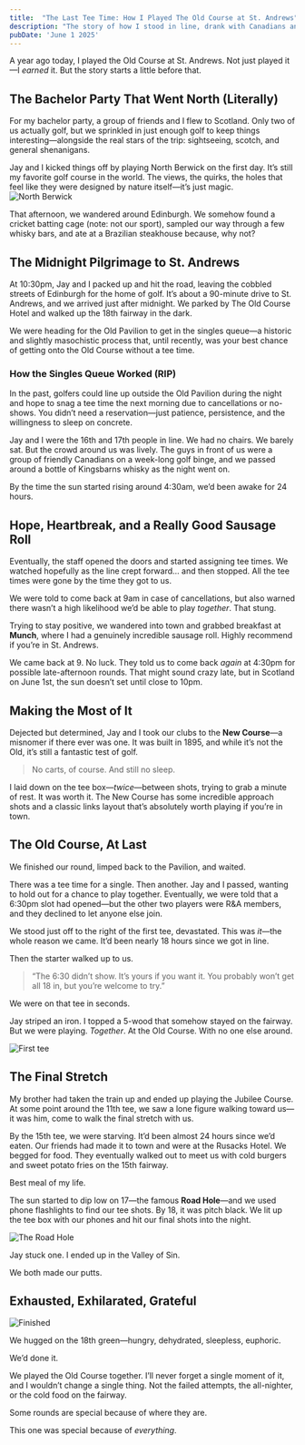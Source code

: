 ```yaml
---
title:  "The Last Tee Time: How I Played The Old Course at St. Andrews"
description: "The story of how I stood in line, drank with Canadians and almost didn't play The Old Course during my bachelor party"
pubDate: 'June 1 2025'
---
```


A year ago today, I played the Old Course at St. Andrews. Not just played it—I
*earned* it. But the story starts a little before that.

## The Bachelor Party That Went North (Literally)

For my bachelor party, a group of friends and I flew to Scotland. Only two of us
actually golf, but we sprinkled in just enough golf to keep things
interesting—alongside the real stars of the trip: sightseeing, scotch, and
general shenanigans.

Jay and I kicked things off by playing North Berwick on the first day. It’s
still my favorite golf course in the world. The views, the quirks, the holes
that feel like they were designed by nature itself—it’s just magic. ![North
Berwick](https://www.northberwickgolfclub.com/images/thumbs/sites/northberwick/940x0/1/SCOTTISHGOLFPHOTOGRAPHY-NBWESTLINKS0007.jpg)

That afternoon, we wandered around Edinburgh. We somehow found a cricket batting
cage (note: not our sport), sampled our way through a few whisky bars, and ate
at a Brazilian steakhouse because, why not?

## The Midnight Pilgrimage to St. Andrews

At 10:30pm, Jay and I packed up and hit the road, leaving the cobbled streets of
Edinburgh for the home of golf. It’s about a 90-minute drive to St. Andrews, and
we arrived just after midnight. We parked by The Old Course Hotel and walked up
the 18th fairway in the dark.

We were heading for the Old Pavilion to get in the singles queue—a historic and
slightly masochistic process that, until recently, was your best chance of
getting onto the Old Course without a tee time.

### How the Singles Queue Worked (RIP)

In the past, golfers could line up outside the Old Pavilion during the night and hope to snag a tee time the next morning due to cancellations or no-shows. You didn’t need a reservation—just patience, persistence, and the willingness to sleep on concrete.

Jay and I were the 16th and 17th people in line. We had no chairs. We barely sat. But the crowd around us was lively. The guys in front of us were a group of friendly Canadians on a week-long golf binge, and we passed around a bottle of Kingsbarns whisky as the night went on.

By the time the sun started rising around 4:30am, we’d been awake for 24 hours.

## Hope, Heartbreak, and a Really Good Sausage Roll

Eventually, the staff opened the doors and started assigning tee times. We watched hopefully as the line crept forward… and then stopped. All the tee times were gone by the time they got to us.

We were told to come back at 9am in case of cancellations, but also warned there wasn’t a high likelihood we’d be able to play *together*. That stung.

Trying to stay positive, we wandered into town and grabbed breakfast at **Munch**, where I had a genuinely incredible sausage roll. Highly recommend if you’re in St. Andrews.

We came back at 9. No luck. They told us to come back *again* at 4:30pm for possible late-afternoon rounds. That might sound crazy late, but in Scotland on June 1st, the sun doesn’t set until close to 10pm.

## Making the Most of It

Dejected but determined, Jay and I took our clubs to the **New Course**—a misnomer if there ever was one. It was built in 1895, and while it’s not the Old, it’s still a fantastic test of golf.

> No carts, of course. And still no sleep.

I laid down on the tee box—*twice*—between shots, trying to grab a minute of rest. It was worth it. The New Course has some incredible approach shots and a classic links layout that’s absolutely worth playing if you’re in town.

## The Old Course, At Last

We finished our round, limped back to the Pavilion, and waited.

There was a tee time for a single. Then another. Jay and I passed, wanting to hold out for a chance to play together. Eventually, we were told that a 6:30pm slot had opened—but the other two players were R&A members, and they declined to let anyone else join.

We stood just off to the right of the first tee, devastated. This was *it*—the whole reason we came. It’d been nearly 18 hours since we got in line.

Then the starter walked up to us.

> “The 6:30 didn’t show. It’s yours if you want it. You probably won’t get all 18 in, but you’re welcome to try.”

We were on that tee in seconds.

Jay striped an iron. I topped a 5-wood that somehow stayed on the fairway. But
we were playing. *Together*. At the Old Course. With no one else around.

![First tee](../../assets/old-course/1-tee.jpg)

## The Final Stretch

My brother had taken the train up and ended up playing the Jubilee Course. At some point around the 11th tee, we saw a lone figure walking toward us—it was him, come to walk the final stretch with us.

By the 15th tee, we were starving. It’d been almost 24 hours since we’d eaten. Our friends had made it to town and were at the Rusacks Hotel. We begged for food. They eventually walked out to meet us with cold burgers and sweet potato fries on the 15th fairway.

Best meal of my life.

The sun started to dip low on 17—the famous **Road Hole**—and we used phone flashlights to find our tee shots. By 18, it was pitch black. We lit up the tee box with our phones and hit our final shots into the night.

![The Road Hole](../../assets/old-course/17-tee.jpg)

Jay stuck one. I ended up in the Valley of Sin.

We both made our putts.

## Exhausted, Exhilarated, Grateful

![Finished](../../assets/old-course/finished.jpg)

We hugged on the 18th green—hungry, dehydrated, sleepless, euphoric.

We’d done it.

We played the Old Course together. I’ll never forget a single moment of it, and I wouldn’t change a single thing. Not the failed attempts, the all-nighter, or the cold food on the fairway.

Some rounds are special because of where they are.

This one was special because of *everything*.
